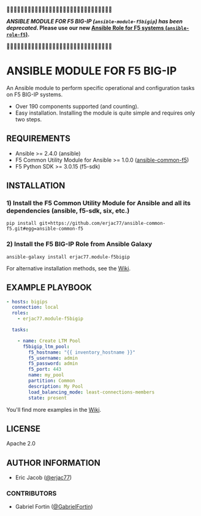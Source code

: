 🚨🚨🚨🚨🚨🚨🚨🚨🚨🚨🚨🚨🚨🚨🚨🚨🚨🚨🚨🚨🚨🚨🚨🚨🚨🚨🚨🚨🚨🚨

**_ANSIBLE MODULE FOR F5 BIG-IP (`ansible-module-f5bigip`) has been deprecated_. Please use our new [Ansible Role for F5 systems (`ansible-role-f5`)](https://github.com/erjac77/ansible-role-f5).**

🚨🚨🚨🚨🚨🚨🚨🚨🚨🚨🚨🚨🚨🚨🚨🚨🚨🚨🚨🚨🚨🚨🚨🚨🚨🚨🚨🚨🚨🚨

# ANSIBLE MODULE FOR F5 BIG-IP

An Ansible module to perform specific operational and configuration tasks on F5 BIG-IP systems.

* Over 190 components supported (and counting).
* Easy installation. Installing the module is quite simple and requires only two steps.

## REQUIREMENTS

* Ansible >= 2.4.0 (ansible)
* F5 Common Utility Module for Ansible >= 1.0.0 ([ansible-common-f5](https://github.com/erjac77/ansible-common-f5))
* F5 Python SDK >= 3.0.15 (f5-sdk)

## INSTALLATION

### 1) Install the F5 Common Utility Module for Ansible and all its dependencies (ansible, f5-sdk, six, etc.)

```shell
pip install git+https://github.com/erjac77/ansible-common-f5.git#egg=ansible-common-f5
```

### 2) Install the F5 BIG-IP Role from Ansible Galaxy

```shell
ansible-galaxy install erjac77.module-f5bigip
```

For alternative installation methods, see the [Wiki](https://github.com/erjac77/ansible-module-f5bigip/wiki/Alternative-Installation-Methods).

## EXAMPLE PLAYBOOK

```yaml
- hosts: bigips
  connection: local
  roles:
    - erjac77.module-f5bigip

  tasks:

    - name: Create LTM Pool
      f5bigip_ltm_pool:
        f5_hostname: "{{ inventory_hostname }}"
        f5_username: admin
        f5_password: admin
        f5_port: 443
        name: my_pool
        partition: Common
        description: My Pool
        load_balancing_mode: least-connections-members
        state: present
```

You'll find more examples in the [Wiki](https://github.com/erjac77/ansible-module-f5bigip/wiki/Playbook-Examples).

## LICENSE

Apache 2.0

## AUTHOR INFORMATION

* Eric Jacob ([@erjac77](https://github.com/erjac77))

### CONTRIBUTORS

* Gabriel Fortin ([@GabrielFortin](https://github.com/GabrielFortin))
